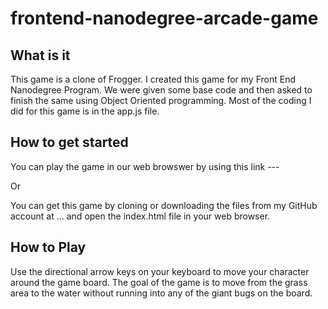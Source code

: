 frontend-nanodegree-arcade-game
===============================



## What is it
This game is a clone of Frogger. I created this game for my Front End Nanodegree Program. We were given some base code and then asked to finish the same using Object Oriented programming. Most of the coding I did for this game is in the app.js file.

## How to get started
You can play the game in our web browswer by using this link ---

Or

You can get this game by cloning or downloading the files from my GitHub account at ... and open the index.html file in your web browser.

## How to Play
Use the directional arrow keys on your keyboard to move your character around the game board. The goal of the game is to move from the grass area to the water without running into any of the giant bugs on the board.


